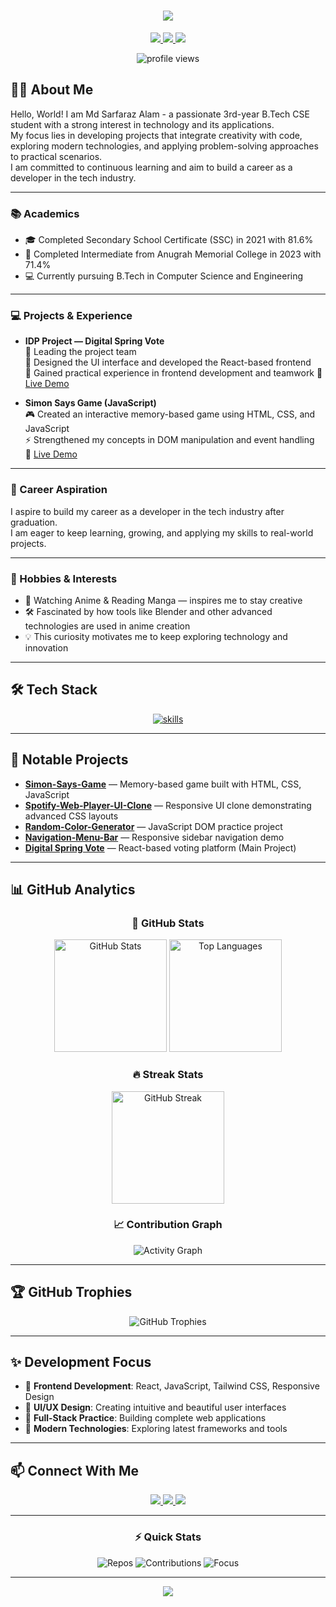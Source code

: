 <div align="center">

<!-- Animated Header -->
<h1>
  <img src="https://readme-typing-svg.herokuapp.com/?font=Montserrat&weight=600&size=35&center=true&vCenter=true&width=500&height=70&duration=4000&lines=Hi+There!+👋;+I'm+Md+Sarfaraz+Alam;" />
</h1>

<!-- Social Badges -->
<p align="center">
  <a href="https://github.com/Sarfarazsfz" target="_blank">
    <img src="https://img.shields.io/badge/GitHub-100000?style=for-the-badge&logo=github&logoColor=white" />
  </a>
  <a href="https://www.linkedin.com/in/faraz4237" target="_blank">
    <img src="https://img.shields.io/badge/LinkedIn-0077B5?style=for-the-badge&logo=linkedin&logoColor=white" />
  </a>
  <a href="mailto:mdsarfarazalam669@gmail.com">
    <img src="https://img.shields.io/badge/Gmail-D14836?style=for-the-badge&logo=gmail&logoColor=white" />
  </a>
</p>

<!-- Profile Views -->
<div align="center">
  <img src="https://komarev.com/ghpvc/?username=Sarfarazsfz&style=for-the-badge&color=blueviolet" alt="profile views" />
</div>

</div>

## 👨‍💻 About Me

Hello, World! I am Md Sarfaraz Alam - a passionate 3rd-year B.Tech CSE student with a strong interest in technology and its applications.  
My focus lies in developing projects that integrate creativity with code, exploring modern technologies, and applying problem-solving approaches to practical scenarios.  
I am committed to continuous learning and aim to build a career as a developer in the tech industry.  

---

### 📚 Academics
- 🎓 Completed Secondary School Certificate (SSC) in 2021 with 81.6%
- 🏫 Completed Intermediate from Anugrah Memorial College in 2023 with 71.4%
- 💻 Currently pursuing B.Tech in Computer Science and Engineering

---

### 💻 Projects & Experience
- **IDP Project — Digital Spring Vote**  
  🎯 Leading the project team  
  🎨 Designed the UI interface and developed the React-based frontend  
  🤝 Gained practical experience in frontend development and teamwork
  🔗 [Live Demo](https://sarfarazsfz.github.io/springvote-react/)  

- **Simon Says Game (JavaScript)**  
  🎮 Created an interactive memory-based game using HTML, CSS, and JavaScript  
  ⚡ Strengthened my concepts in DOM manipulation and event handling  
  🔗 [Live Demo](https://sarfarazsfz.github.io/Simon-Says-Game/)  

---

### 🎯 Career Aspiration
I aspire to build my career as a developer in the tech industry after graduation.  
I am eager to keep learning, growing, and applying my skills to real-world projects.

---

### 🌱 Hobbies & Interests
- 🎌 Watching Anime & Reading Manga — inspires me to stay creative  
- 🛠️ Fascinated by how tools like Blender and other advanced technologies are used in anime creation  
- 💡 This curiosity motivates me to keep exploring technology and innovation  

---

## 🛠️ Tech Stack

<p align="center">
  <!-- main icon row (Skill Icons) -->
  <a href="https://skillicons.dev" target="_blank" rel="noopener">
    <img src="https://skillicons.dev/icons?i=java,html,css,js,tailwind,mongodb,nodejs,express,ejs,react,mysql,eclipse,vscode,git,github,maven,bash,redux,c,python&perline=10&theme=dark" alt="skills" />
  </a>
</p>

---

## 🚀 Notable Projects

- **[Simon-Says-Game](https://github.com/sarfarazsfz/Simon-Says-Game)** — Memory-based game built with HTML, CSS, JavaScript
- **[Spotify-Web-Player-UI-Clone](https://github.com/sarfarazsfz/Spotify-Web-Player-UI-Clone)** — Responsive UI clone demonstrating advanced CSS layouts
- **[Random-Color-Generator](https://github.com/sarfarazsfz/Random-Color-Generator)** — JavaScript DOM practice project
- **[Navigation-Menu-Bar](https://github.com/sarfarazsfz/Navigation-Menu-Bar)** — Responsive sidebar navigation demo
- **[Digital Spring Vote](https://sarfarazsfz.github.io/springvote-react/)** — React-based voting platform (Main Project)

---

## 📊 GitHub Analytics

<div align="center">

### 🎯 GitHub Stats
<p align="center">
  <img height="180em" src="https://github-readme-stats-git-masterrstaa-rickstaa.vercel.app/api?username=Sarfarazsfz&show_icons=true&hide_border=true&count_private=true&include_all_commits=true&theme=radical&bg_color=0D1117&title_color=7E3ACE&icon_color=7E3ACE&text_color=FFFFFF&border_radius=10" alt="GitHub Stats" />
  <img height="180em" src="https://github-readme-stats-git-masterrstaa-rickstaa.vercel.app/api/top-langs/?username=Sarfarazsfz&show_icons=true&hide_border=true&layout=compact&langs_count=8&theme=radical&bg_color=0D1117&title_color=7E3ACE&text_color=FFFFFF&border_radius=10&hide=html,css" alt="Top Languages" />
</p>

### 🔥 Streak Stats
<p align="center">
  <img height="180em" src="https://github-readme-streak-stats.herokuapp.com/?user=Sarfarazsfz&theme=radical&hide_border=true&background=0D1117&stroke=7E3ACE&ring=7E3ACE&fire=7E3ACE&currStreakLabel=7E3ACE&border_radius=10" alt="GitHub Streak" />
</p>

### 📈 Contribution Graph
<p align="center">
  <img src="https://github-readme-activity-graph.vercel.app/graph?username=Sarfarazsfz&custom_title=Sarfaraz's%20GitHub%20Activity&bg_color=0D1117&color=7E3ACE&line=7E3ACE&point=7E3ACE&area_color=7E3ACE&title_color=7E3ACE&area=true&hide_border=true&border_radius=10" alt="Activity Graph" />
</p>

</div>

---

## 🏆 GitHub Trophies

<div align="center">
  
<p align="center">
  <img src="https://github-profile-trophy.vercel.app/?username=Sarfarazsfz&theme=radical&no-frame=true&no-bg=false&margin-w=4&row=2&column=4" alt="GitHub Trophies" />
</p>

</div>

---

## ✨ Development Focus

- 🎨 **Frontend Development**: React, JavaScript, Tailwind CSS, Responsive Design
- 🎯 **UI/UX Design**: Creating intuitive and beautiful user interfaces
- 🔧 **Full-Stack Practice**: Building complete web applications
- 🚀 **Modern Technologies**: Exploring latest frameworks and tools

---

## 📫 Connect With Me

<div align="center">

<p align="center">
  <a href="https://github.com/Sarfarazsfz" target="_blank">
    <img src="https://img.shields.io/badge/GitHub-100000?style=for-the-badge&logo=github&logoColor=white" />
  </a>
  <a href="https://www.linkedin.com/in/faraz4237" target="_blank">
    <img src="https://img.shields.io/badge/LinkedIn-0077B5?style=for-the-badge&logo=linkedin&logoColor=white" />
  </a>
  <a href="mailto:mdsarfarazalam669@gmail.com">
    <img src="https://img.shields.io/badge/Gmail-D14836?style=for-the-badge&logo=gmail&logoColor=white" />
  </a>
</p>

</div>

---

<div align="center">

### ⚡ Quick Stats
![Repos](https://img.shields.io/badge/Repositories-5+-blue?style=for-the-badge&logo=github)
![Contributions](https://img.shields.io/badge/Contributions-Growing-success?style=for-the-badge&logo=github)
![Focus](https://img.shields.io/badge/Focus-Frontend%20%26%20React-orange?style=for-the-badge)

</div>

---

<div align="center">

<img src="https://capsule-render.vercel.app/api?type=waving&color=gradient&height=100&section=footer&animation=fadeIn" />

</div>
